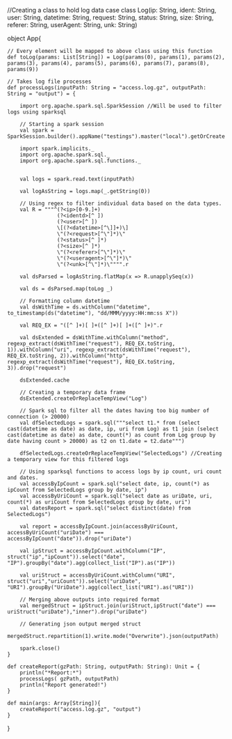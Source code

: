 //Creating a class to hold log data
case class Log(ip: String, ident: String, user: String, 
                     datetime: String, request: String, status: String, 
                     size: String, referer: String, userAgent: String, unk: String)

object App{

    // Every element will be mapped to above class using this function 
    def toLog(params: List[String]) = Log(params(0), params(1), params(2), params(3), params(4), params(5), params(6), params(7), params(8), params(9))

    // Takes log file processes 
    def processLogs(inputPath: String = "access.log.gz", outputPath: String = "output") = {
        
        import org.apache.spark.sql.SparkSession //Will be used to filter logs using sparksql
 
        // Starting a spark session
        val spark = SparkSession.builder().appName("testings").master("local").getOrCreate
        
        import spark.implicits._
        import org.apache.spark.sql._
        import org.apache.spark.sql.functions._ 

        
        val logs = spark.read.text(inputPath)

        val logAsString = logs.map(_.getString(0))

        // Using regex to filter individual data based on the data types.
        val R = """^(?<ip>[0-9.]+) 
                    (?<identd>[^ ]) 
                    (?<user>[^ ]) 
                    \[(?<datetime>[^\]]+)\] 
                    \"(?<request>[^\"]*)\" 
                    (?<status>[^ ]*) 
                    (?<size>[^ ]*) 
                    \"(?<referer>[^\"]*)\" 
                    \"(?<useragent>[^\"]*)\" 
                    \"(?<unk>[^\"]*)\"""".r

        val dsParsed = logAsString.flatMap(x => R.unapplySeq(x))

        val ds = dsParsed.map(toLog _)

        // Formatting column datetime
        val dsWithTime = ds.withColumn("datetime", to_timestamp(ds("datetime"), "dd/MMM/yyyy:HH:mm:ss X"))

        val REQ_EX = "([^ ]+)[ ]+([^ ]+)[ ]+([^ ]+)".r

        val dsExtended = dsWithTime.withColumn("method", regexp_extract(dsWithTime("request"), REQ_EX.toString, 1)).withColumn("uri", regexp_extract(dsWithTime("request"), REQ_EX.toString, 2)).withColumn("http", regexp_extract(dsWithTime("request"), REQ_EX.toString, 3)).drop("request")

        dsExtended.cache
        
        // Creating a temporary data frame
        dsExtended.createOrReplaceTempView("Log")

        // Spark sql to filter all the dates having too big number of connection (> 20000)
        val dfSelectedLogs = spark.sql("""select t1.* from (select cast(datetime as date) as date, ip, uri from Log) as t1 join (select cast(datetime as date) as date, count(*) as count from Log group by date having count > 20000) as t2 on t1.date = t2.date""")
        
        dfSelectedLogs.createOrReplaceTempView("SelectedLogs") //Creating a temporary view for this filtered logs

        // Using sparksql functions to access logs by ip count, uri count and dates. 
        val accessByIpCount = spark.sql("select date, ip, count(*) as ipCount from SelectedLogs group by date, ip")
        val accessByUriCount = spark.sql("select date as uriDate, uri, count(*) as uriCount from SelectedLogs group by date, uri")
        val datesReport = spark.sql("select distinct(date) from SelectedLogs")
        
        val report = accessByIpCount.join(accessByUriCount, accessByUriCount("uriDate") === accessByIpCount("date")).drop("uriDate")

        val ipStruct = accessByIpCount.withColumn("IP", struct("ip","ipCount")).select("date", "IP").groupBy("date").agg(collect_list("IP").as("IP"))

        val uriStruct = accessByUriCount.withColumn("URI", struct("uri","uriCount")).select("uriDate", "URI").groupBy("UriDate").agg(collect_list("URI").as("URI"))

        // Merging above outputs into required format
        val mergedStruct = ipStruct.join(uriStruct,ipStruct("date") ===  uriStruct("uriDate"),"inner").drop("uriDate")

        // Generating json output merged struct
        mergedStruct.repartition(1).write.mode("Overwrite").json(outputPath)

        spark.close()
    }

    def createReport(gzPath: String, outputPath: String): Unit = {
        println("*Report:*")
        processLogs( gzPath, outputPath)
        println("Report generated!")
    }

    def main(args: Array[String]){
        createReport("access.log.gz", "output")
    }
}
